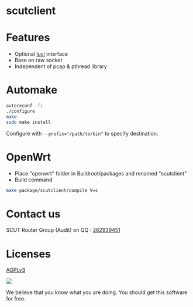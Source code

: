scutclient
=================

# Features

* Optional [luci](https://github.com/scutclient/luci-app-scutclient) interface
* Base on raw socket
* Independent of pcap & pthread library

# Automake

```bash
autoreconf -fi
./configure
make
sudo make install
```
Configure with `--prefix="/path/to/bin"` to specify destination.

# OpenWrt

* Place "openwrt" folder in Buildroot/packages and renamed "scutclient"
* Build command
```bash
make package/scutclient/compile V=s
```

# Contact us

SCUT Router Group (Audit) on QQ : [262939451](http://jq.qq.com/?_wv=1027&k=2EzygcA)

# Licenses

[AGPLv3](https://www.gnu.org/licenses/agpl-3.0.html)

![](https://www.gnu.org/graphics/agplv3-155x51.png)

We believe that you know what you are doing. You should get this software for free.
